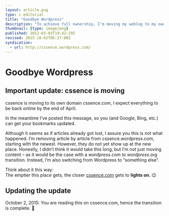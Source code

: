 ```yaml
---
layout: article.pug
type: c-editorial
title: "Goodbye Wordpress"
description: "To achieve full ownership, I’m moving my weblog to my own domain."
thumbnail: {type: image/png}
published: 2012-03-03T19:42:29Z
revised: 2015-10-02T06:27:00Z
syndication:
  - url: http://cssence.wordpress.com/
---
```


# Goodbye Wordpress

## Important update: cssence is moving

cssence is moving to its own domain cssence.com, I expect everything to be back online by the end of April.

In the meantime I’ve posted this message, so you (and Google, Bing, etc.) can get your bookmarks updated.

Although it seems as if articles already got lost, I assure you this is not what happened. I’m removing article by article from cssence.wordpress.com, starting with the newest. However, they do not yet show up at the new place. Honestly, I didn’t think it would take this long, but I’m not just moving content – as it would be the case with a _wordpress.com to wordpress.org_ transition. Instead, I’m also switching from Wordpress to “something else”.

Think about it this way:  
The emptier this place gets, the closer [cssence.com](https://cssence.com/) gets to **lights on.** 😉

## Updating the update

<time id="update-1" class="update" datetime="2015-10-02">October 2, 2015:</time> You are reading this on cssence.com, hence the transition is complete. 🚀
